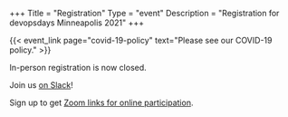 +++
Title = "Registration"
Type = "event"
Description = "Registration for devopsdays Minneapolis 2021"
+++

{{< event_link page="covid-19-policy" text="Please see our COVID-19 policy." >}}

In-person registration is now closed.

Join us <a href="https://join.slack.com/t/devopsmsp/shared_invite/zt-sofs4r0n-c2nZdDtQ_B9rJRZPDYc28w">on Slack</a>!

Sign up to get <a href="https://docs.google.com/forms/d/e/1FAIpQLSeSg8r0lc5G2KG3c-gNat5J6KZ6LKO0_3kMeOi6CTmGwh4dWw/viewform">Zoom links for online participation</a>.

